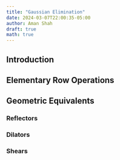 ```yaml
---
title: "Gaussian Elimination"
date: 2024-03-07T22:00:35-05:00
author: Aman Shah
draft: true
math: true
---
```


## Introduction
## Elementary Row Operations
## Geometric Equivalents
### Reflectors
### Dilators
### Shears

